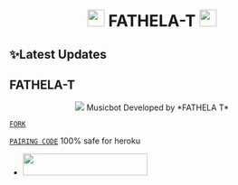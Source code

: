 <h1 align="center"><img src="./assets/logo.gif" width="30px"> FATHELA-T <img src="./assets/logo.gif" width="30px"></h1>

## ✨Latest Updates
## FATHELA-T

<p align="center"> 
<img src="https://i.imgur.com/xFmW8er.jpeg" />
Musicbot Developed by  *FATHELA T*
  
[`FORK`](https://github.com/ugandac/BENSON-TECHNOLOGY/fork)

[`PAIRING CODE`](https://fathela-pair.onrender.com/pair)
  100% safe for heroku 

  - <a align="center"><a href="https://dashboard.heroku.com/new?template=https://github.com/ugandac/Fathela"> <img src="https://img.shields.io/badge/DEPLOY%20NOW-blue?style=for-the-badge&logo=heroku" width="220" height="38.45"/></a></p>
  



  
